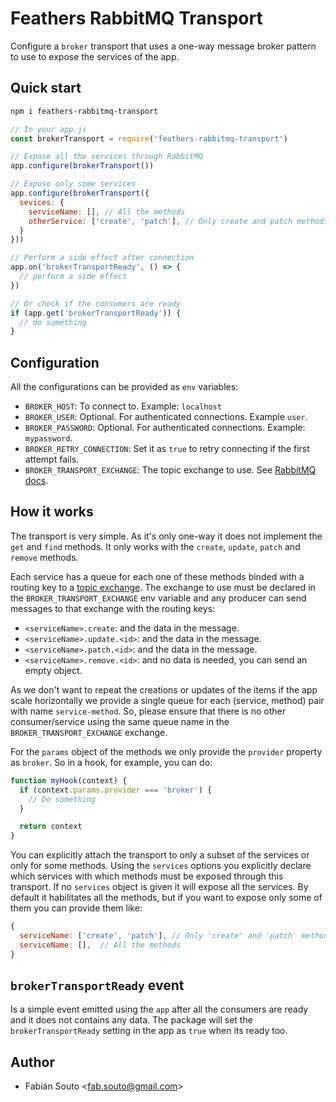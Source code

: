 # Feathers RabbitMQ Transport

Configure a `broker` transport that uses a one-way message broker pattern to use to expose the services
of the app.

## Quick start

```bash
npm i feathers-rabbitmq-transport
```

```javascript
// In your app.js
const brokerTransport = require('feathers-rabbitmq-transport')

// Expose all the services through RabbitMQ
app.configure(brokerTransport())

// Expose only some services
app.configure(brokerTransport({
  sevices: {
    serviceName: [], // All the methods
    otherService: ['create', 'patch'], // Only create and patch methods
  }
}))

// Perform a side effect after connection
app.on('brokerTransportReady', () => {
  // perform a side effect
})

// Or check if the consumers are ready
if (app.get('brokerTransportReady')) {
  // do something
}
```

## Configuration

All the configurations can be provided as `env` variables:

- `BROKER_HOST`: To connect to. Example: `localhost`
- `BROKER_USER`: Optional. For authenticated connections. Example `user`.
- `BROKER_PASSWORD`: Optional. For authenticated connections. Example: `mypassword`.
- `BROKER_RETRY_CONNECTION`: Set it as `true` to retry connecting if the first attempt fails.
- `BROKER_TRANSPORT_EXCHANGE`: The topic exchange to use. See
[RabbitMQ docs](https://www.rabbitmq.com/tutorials/tutorial-five-javascript.html).

## How it works

The transport is very simple. As it's only one-way it does not implement the `get` and `find` methods.
It only works with the `create`, `update`, `patch` and `remove` methods.

Each service has a queue for each one of these methods binded with a routing key to a
[topic exchange](https://www.rabbitmq.com/tutorials/tutorial-five-javascript.html).
The exchange to use must be declared in the `BROKER_TRANSPORT_EXCHANGE` env variable and any producer
can send messages to that exchange with the routing keys:

- `<serviceName>.create`: and the data in the message.
- `<serviceName>.update.<id>`: and the data in the message.
- `<serviceName>.patch.<id>`: and the data in the message.
- `<serviceName>.remove.<id>`: and no data is needed, you can send an empty object.

As we don't want to repeat the creations or updates of the items if the app scale horizontally
we provide a single queue for each (service, method) pair with name `service-method`. So, please
ensure that there is no other consumer/service using the same queue name in the
`BROKER_TRANSPORT_EXCHANGE` exchange.

For the `params` object of the methods we only provide the `provider` property as `broker`. So in
a hook, for example, you can do:

```javascript
function myHook(context) {
  if (context.params.provider === 'broker') {
    // Do something
  }

  return context
}
```

You can explicitly attach the transport to only a subset of the services or only for some methods.
Using the `services` options you explicitly declare which services with which methods must be
exposed through this transport. If no `services` object is given it will expose all the services.
By default it habilitates all the methods, but if you want to expose only some of them you can
provide them like:

```javascript
{
  serviceName: ['create', 'patch'], // Only 'create' and 'patch' methods
  serviceName: [],  // All the methods
}
```

## `brokerTransportReady` event

Is a simple event emitted using the `app` after all the consumers are ready and it does not contains any data.
The package will set the `brokerTransportReady` setting in the app as `true` when its ready too.

## Author

- Fabián Souto <[fab.souto@gmail.com](mailto:fab.souto@gmail.com)>
